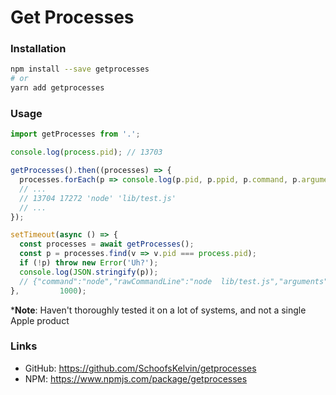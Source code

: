 
# Get Processes

### Installation
```bash
npm install --save getprocesses
# or
yarn add getprocesses
```

### Usage
```ts
import getProcesses from '.';

console.log(process.pid); // 13703

getProcesses().then((processes) => {
  processes.forEach(p => console.log(p.pid, p.ppid, p.command, p.arguments.join(' ')));
  // ...
  // 13704 17272 'node' 'lib/test.js'
  // ...
});

setTimeout(async () => {
  const processes = await getProcesses();
  const p = processes.find(v => v.pid === process.pid);
  if (!p) throw new Error('Uh?');
  console.log(JSON.stringify(p));
  // {"command":"node","rawCommandLine":"node  lib/test.js","arguments":["lib/test.js"],"ppid":17272,"pid":13704}
},         1000);

```
***Note**: Haven't thoroughly tested it on a lot of systems, and not a single Apple product

### Links
* GitHub: https://github.com/SchoofsKelvin/getprocesses
* NPM: https://www.npmjs.com/package/getprocesses
